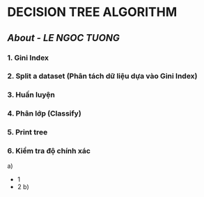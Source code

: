 # **DECISION TREE ALGORITHM**

## *About - LE NGOC TUONG*

### 1. Gini Index
### 2. Split a dataset (Phân tách dữ liệu dựa vào Gini Index)
### 3. Huấn luyện
### 4. Phân lớp (Classify)
### 5.  Print tree
### 6. Kiểm tra độ chính xác
a)
- 1
- 2
b)
